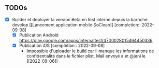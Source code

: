 ## TODOs

- [x] Builder et deployer la version Beta en test interne depuis la barnche develop [[Lancement application mobile SoClean]] [completion:: 2022-09-08]
	- [x] Publication Android https://play.google.com/apps/internaltest/4700028015464450336
	- [x] Publication iOS  [completion:: 2022-09-08]
		- Impossible d'uploader le build car il manque les informations de confidentialité dans le fichier plist. Mail envoyé à  et @jeni    le [[2022-09-06]]

